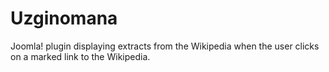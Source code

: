 # Uzginomana
Joomla! plugin displaying extracts from the Wikipedia when the user clicks on a marked link to the Wikipedia.
